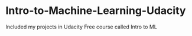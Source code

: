 # Intro-to-Machine-Learning-Udacity

Included my projects in Udacity Free course called Intro to ML
